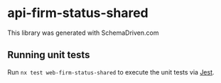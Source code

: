 
# api-firm-status-shared

This library was generated with SchemaDriven.com

## Running unit tests

Run `nx test web-firm-status-shared` to execute the unit tests via [Jest](https://jestjs.io).

